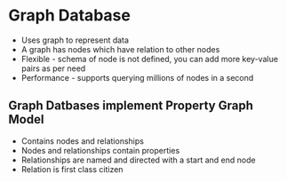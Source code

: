 # Graph Database
- Uses graph to represent data
- A graph has nodes which have relation to other nodes
- Flexible - schema of node is not defined, you can add more key-value pairs as per need
- Performance - supports querying millions of nodes in a second


## Graph Datbases implement Property Graph Model
- Contains nodes and relationships
- Nodes and relationships contain properties
- Relationships are named and directed with a start and end node
- Relation is first class citizen

